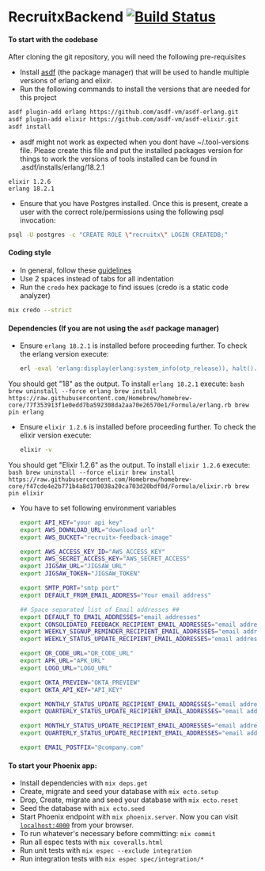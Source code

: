 # RecruitxBackend [![Build Status](https://semaphoreci.com/api/v1/dineshdiny/recruitx-backend/branches/master/badge.svg)](https://semaphoreci.com/dineshdiny/recruitx-backend)

#### To start with the codebase
After cloning the git repository, you will need the following pre-requisites
  * Install [asdf](https://github.com/asdf-vm/asdf) (the package manager) that will be used to handle multiple versions of erlang and elixir.
  * Run the following commands to install the versions that are needed for this project
  ```bash
  asdf plugin-add erlang https://github.com/asdf-vm/asdf-erlang.git
  asdf plugin-add elixir https://github.com/asdf-vm/asdf-elixir.git
  asdf install
  ```
  * asdf might not work as expected when you dont have ~/.tool-versions file. Please create this file and put the installed packages version for things to work
  the versions of tools installed can be found in .asdf/installs/erlang/18.2.1
  ```
  elixir 1.2.6
  erlang 18.2.1
  ```
  
  * Ensure that you have Postgres installed. Once this is present, create a user with the correct role/permissions using the following psql invocation:
  ```bash
  psql -U postgres -c "CREATE ROLE \"recruitx\" LOGIN CREATEDB;"
  ```

#### Coding style
  * In general, follow these [guidelines](https://elixirnation.io/references/elixir-style-guide-as-implemented-by-credo)
  * Use 2 spaces instead of tabs for all indentation
  * Run the `credo` hex package to find issues (credo is a static code analyzer)
  ```bash
  mix credo --strict
  ```

#### Dependencies (If you are not using the `asdf` package manager)
  * Ensure `erlang 18.2.1` is installed before proceeding further. To check the erlang version execute:
    ```bash
    erl -eval 'erlang:display(erlang:system_info(otp_release)), halt().'  -noshell
    ```
  You should get "18" as the output. To install `erlang 18.2.1` execute:
    ```bash
    brew uninstall --force erlang
    brew install https://raw.githubusercontent.com/Homebrew/homebrew-core/77f353913f1e0edd7ba592308da2aa70e26570e1/Formula/erlang.rb
    brew pin erlang
    ```

  * Ensure `elixir 1.2.6` is installed before proceeding further. To check the elixir version execute:
    ```bash
    elixir -v
    ```
  You should get "Elixir 1.2.6" as the output. To install `elixir 1.2.6` execute:
    ```bash
    brew uninstall --force elixir
    brew install https://raw.githubusercontent.com/Homebrew/homebrew-core/f47cde4e2b771b4a8d170038a20ca703d20bdf0d/Formula/elixir.rb
    brew pin elixir
    ```

  * You have to set following environment variables
    ```bash
    export API_KEY="your api key"
    export AWS_DOWNLOAD_URL="download url"
    export AWS_BUCKET="recruitx-feedback-image"

    export AWS_ACCESS_KEY_ID="AWS_ACCESS_KEY"
    export AWS_SECRET_ACCESS_KEY="AWS_SECRET_ACCESS"
    export JIGSAW_URL="JIGSAW_URL"
    export JIGSAW_TOKEN="JIGSAW_TOKEN"

    export SMTP_PORT="smtp port"
    export DEFAULT_FROM_EMAIL_ADDRESS="Your email address"

    ## Space separated list of Email addresses ##
    export DEFAULT_TO_EMAIL_ADDRESSES="email addresses"
    export CONSOLIDATED_FEEDBACK_RECIPIENT_EMAIL_ADDRESSES="email addressess"
    export WEEKLY_SIGNUP_REMINDER_RECIPIENT_EMAIL_ADDRESSES="email addressess"
    export WEEKLY_STATUS_UPDATE_RECIPIENT_EMAIL_ADDRESSES="email addresses"

    export QR_CODE_URL="QR_CODE_URL"
    export APK_URL="APK_URL"
    export LOGO_URL="LOGO_URL"

    export OKTA_PREVIEW="OKTA_PREVIEW"
    export OKTA_API_KEY="API_KEY"

    export MONTHLY_STATUS_UPDATE_RECIPIENT_EMAIL_ADDRESSES="email address"
    export QUARTERLY_STATUS_UPDATE_RECIPIENT_EMAIL_ADDRESSES="email address"

    export MONTHLY_STATUS_UPDATE_RECIPIENT_EMAIL_ADDRESSES="email address"
    export QUARTERLY_STATUS_UPDATE_RECIPIENT_EMAIL_ADDRESSES="email address"

    export EMAIL_POSTFIX="@company.com"
    ```

#### To start your Phoenix app:
  * Install dependencies with `mix deps.get`
  * Create, migrate and seed your database with `mix ecto.setup`
  * Drop, Create, migrate and seed your database with `mix ecto.reset`
  * Seed the database with `mix ecto.seed`
  * Start Phoenix endpoint with `mix phoenix.server`. Now you can visit [`localhost:4000`](http://localhost:4000) from your browser.
  * To run whatever's necessary before committing: `mix commit`
  * Run all espec tests with `mix coveralls.html`
  * Run unit tests with `mix espec --exclude integration`
  * Run integration tests with `mix espec spec/integration/*`
